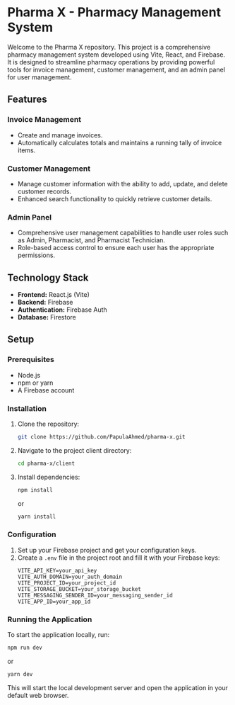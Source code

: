 
# Pharma X - Pharmacy Management System

Welcome to the Pharma X repository. This project is a comprehensive pharmacy management system developed using Vite, React, and Firebase. It is designed to streamline pharmacy operations by providing powerful tools for invoice management, customer management, and an admin panel for user management.

## Features

### Invoice Management
- Create and manage invoices.
- Automatically calculates totals and maintains a running tally of invoice items.

### Customer Management
- Manage customer information with the ability to add, update, and delete customer records.
- Enhanced search functionality to quickly retrieve customer details.

### Admin Panel
- Comprehensive user management capabilities to handle user roles such as Admin, Pharmacist, and Pharmacist Technician.
- Role-based access control to ensure each user has the appropriate permissions.

## Technology Stack
- **Frontend:** React.js (Vite)
- **Backend:** Firebase
- **Authentication:** Firebase Auth
- **Database:** Firestore

## Setup

### Prerequisites
- Node.js
- npm or yarn
- A Firebase account

### Installation
1. Clone the repository:
   ```bash
   git clone https://github.com/PapulaAhmed/pharma-x.git
   ```
2. Navigate to the project client directory:
   ```bash
   cd pharma-x/client
   ```
3. Install dependencies:
   ```bash
   npm install
   ```
   or
   ```bash
   yarn install
   ```

### Configuration
1. Set up your Firebase project and get your configuration keys.
2. Create a `.env` file in the project root and fill it with your Firebase keys:
   ```
   VITE_API_KEY=your_api_key
   VITE_AUTH_DOMAIN=your_auth_domain
   VITE_PROJECT_ID=your_project_id
   VITE_STORAGE_BUCKET=your_storage_bucket
   VITE_MESSAGING_SENDER_ID=your_messaging_sender_id
   VITE_APP_ID=your_app_id
   ```

### Running the Application
To start the application locally, run:
```bash
npm run dev
```
or
```bash
yarn dev
```

This will start the local development server and open the application in your default web browser.

